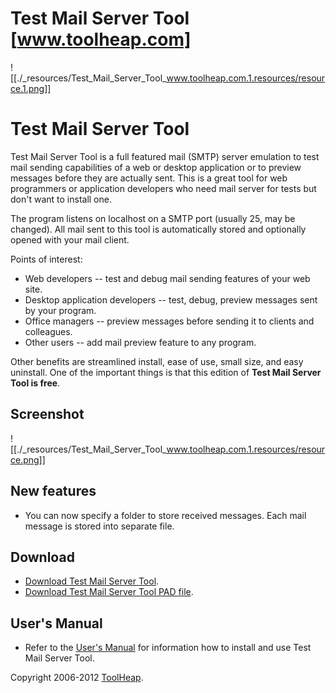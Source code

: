 # Test Mail Server Tool [www.toolheap.com]

![[./_resources/Test_Mail_Server_Tool_www.toolheap.com.1.resources/resource.1.png]]

# Test Mail Server Tool

Test Mail Server Tool is a full featured mail (SMTP) server emulation to test mail sending capabilities of a web or desktop application or to preview messages before they are actually sent. This is a great tool for web programmers or application developers who need mail server for tests but don't want to install one.

The program listens on localhost on a SMTP port (usually 25, may be changed). All mail sent to this tool is automatically stored and optionally opened with your mail client.

Points of interest:

* Web developers -- test and debug mail sending features of your web site.
* Desktop application developers -- test, debug, preview messages sent by your program.
* Office managers -- preview messages before sending it to clients and colleagues.
* Other users -- add mail preview feature to any program.

Other benefits are streamlined install, ease of use, small size, and easy uninstall. One of the important things is that this edition of **Test Mail Server Tool is free**.

## Screenshot

![[./_resources/Test_Mail_Server_Tool_www.toolheap.com.1.resources/resource.png]]

## New features

* You can now specify a folder to store received messages. Each mail message is stored into separate file.

## Download

* [Download Test Mail Server Tool](http://www.toolheap.com/test-mail-server-tool/TestMailServerToolSetup.exe).
* [Download Test Mail Server Tool PAD file](http://www.toolheap.com/test-mail-server-tool/testmailservertoolpad.xml).

## User's Manual

* Refer to the [User's Manual](http://www.toolheap.com/test-mail-server-tool/users-manual.html) for information how to install and use Test Mail Server Tool.

Copyright 2006-2012 [ToolHeap](http://www.toolheap.com/).
